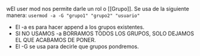 wEl user mod nos permite darle un rol o [[Grupo]]. Se usa de la siguiente manera:
`usermod -a -G "grupo1" "grupo2" "usuario"`
- El -a es para hacer append a los grupos existentes.
- SI NO USAMOS -a BORRAMOS TODOS LOS GRUPOS, SOLO DEJAMOS EL QUE ACABAMOS DE PONER.
- El -G se usa para decirle que grupos pondremos.